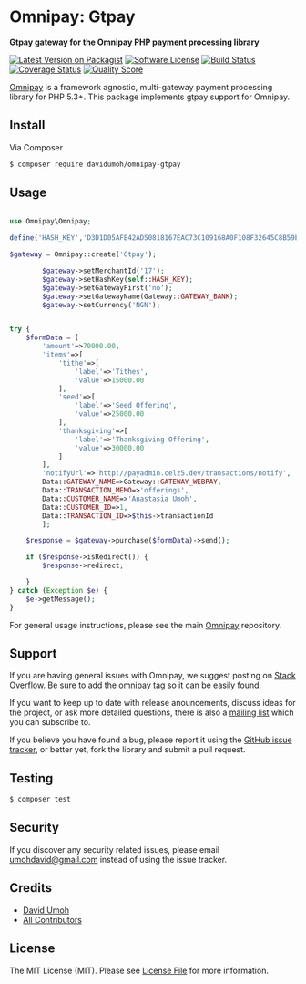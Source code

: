 # Omnipay: Gtpay

**Gtpay gateway for the Omnipay PHP payment processing library**


[![Latest Version on Packagist][ico-version]][link-packagist]
[![Software License](https://img.shields.io/badge/license-MIT-brightgreen.svg?style=flat-square)](LICENSE.md)
[![Build Status][ico-build]][link-travis]
[![Coverage Status][ico-scrutinizer]][link-scrutinizer]
[![Quality Score][ico-code-quality]][link-code-quality]

[Omnipay](https://github.com/thephpleague/omnipay) is a framework agnostic, multi-gateway payment
processing library for PHP 5.3+. This package implements gtpay support for Omnipay.

## Install

Via Composer

``` bash
$ composer require davidumoh/omnipay-gtpay
```

## Usage

``` php

use Omnipay\Omnipay;

define('HASH_KEY','D3D1D05AFE42AD50818167EAC73C109168A0F108F32645C8B59E897FA930DA44F9230910DAC9E20641823799A107A02068F7BC0F4CC41D2952E249552255710F');

$gateway = Omnipay::create('Gtpay');

        $gateway->setMerchantId('17');
        $gateway->setHashKey(self::HASH_KEY);
        $gateway->setGatewayFirst('no');
        $gateway->setGatewayName(Gateway::GATEWAY_BANK);
        $gateway->setCurrency('NGN');


try {
    $formData = [
        'amount'=>70000.00,
        'items'=>[
            'tithe'=>[
                'label'=>'Tithes',
                'value'=>15000.00
            ],
            'seed'=>[
                'label'=>'Seed Offering',
                'value'=>25000.00
            ],
            'thanksgiving'=>[
                'label'=>'Thanksgiving Offering',
                'value'=>30000.00
            ]
        ],
        'notifyUrl'=>'http://payadmin.celz5.dev/transactions/notify',
        Data::GATEWAY_NAME=>Gateway::GATEWAY_WEBPAY,
        Data::TRANSACTION_MEMO=>'offerings',
        Data::CUSTOMER_NAME=>'Anastasia Umoh',
        Data::CUSTOMER_ID=>1,
        Data::TRANSACTION_ID=>$this->transactionId
        ];

    $response = $gateway->purchase($formData)->send();

    if ($response->isRedirect()) {
        $response->redirect;

    }
} catch (Exception $e) {
    $e->getMessage();
}
```


For general usage instructions, please see the main [Omnipay](https://github.com/thephpleague/omnipay) repository.

## Support

If you are having general issues with Omnipay, we suggest posting on
[Stack Overflow](http://stackoverflow.com/). Be sure to add the
[omnipay tag](http://stackoverflow.com/questions/tagged/omnipay) so it can be easily found.

If you want to keep up to date with release anouncements, discuss ideas for the project,
or ask more detailed questions, there is also a [mailing list](https://groups.google.com/forum/#!forum/omnipay) which
you can subscribe to.

If you believe you have found a bug, please report it using the [GitHub issue tracker](https://github.com/phronesis/Omnipay-Gtpay/issues),
or better yet, fork the library and submit a pull request.

## Testing

``` bash
$ composer test
```

## Security

If you discover any security related issues, please email umohdavid@gmail.com instead of using the issue tracker.

## Credits

- [David Umoh](https://github.com/phronesis)
- [All Contributors](../../contributors)

## License

The MIT License (MIT). Please see [License File](LICENSE) for more information.

[ico-scrutinizer]: https://scrutinizer-ci.com/g/phronesis/Omnipay-Gtpay/badges/coverage.png
[ico-code-quality]: https://scrutinizer-ci.com/g/phronesis/Omnipay-Gtpay/badges/quality-score.png
[ico-version]: https://img.shields.io/packagist/v/davidumoh/omnipay-gtpay.svg?style=flat-square
[ico-build]: https://scrutinizer-ci.com/g/phronesis/Omnipay-Gtpay/badges/build.png
[ico-license]: https://img.shields.io/badge/license-MIT-brightgreen.svg?style=flat-square

[link-packagist]: https://packagist.org/packages/davidumoh/omnipay-gtpay
[link-travis]: https://travis-ci.org/phronesis/Omnipay-Gtpay
[link-scrutinizer]: https://scrutinizer-ci.com/g/phronesis/omnipay-gtpay/code-structure
[link-code-quality]: https://scrutinizer-ci.com/g/phronesis/omnipay-gtpay